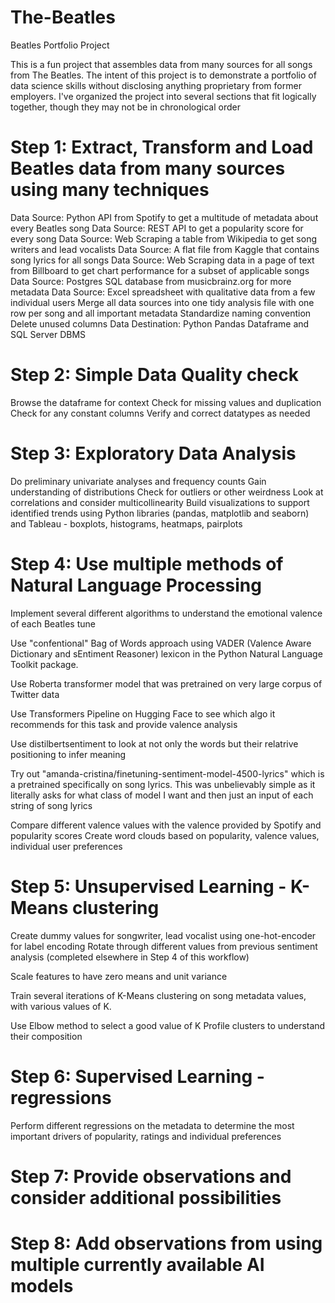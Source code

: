 # The-Beatles
Beatles Portfolio Project

This is a fun project that assembles data from many sources for all songs from The Beatles. The intent of this project is to demonstrate a portfolio of data science skills without disclosing anything proprietary from former employers. I've organized the project into several sections that fit logically together, though they may not be in chronological order

# Step 1: Extract, Transform and Load Beatles data from many sources using many techniques

Data Source: Python API from Spotify to get a multitude of metadata about every Beatles song 
Data Source: REST API to get a popularity score for every song Data Source: Web Scraping a table from Wikipedia to get song writers and lead vocalists 
Data Source: A flat file from Kaggle that contains song lyrics for all songs 
Data Source: Web Scraping data in a page of text from Billboard to get chart performance for a subset of applicable songs 
Data Source: Postgres SQL database from musicbrainz.org for more metadata 
Data Source: Excel spreadsheet with qualitative data from a few individual users
Merge all data sources into one tidy analysis file with one row per song and all important metadata Standardize naming convention Delete unused columns Data Destination: Python Pandas Dataframe and SQL Server DBMS

# Step 2: Simple Data Quality check

Browse the dataframe for context Check for missing values and duplication Check for any constant columns Verify and correct datatypes as needed

# Step 3: Exploratory Data Analysis

Do preliminary univariate analyses and frequency counts 
Gain understanding of distributions 
Check for outliers or other weirdness 
Look at correlations and consider multicollinearity 
Build visualizations to support identified trends using Python libraries (pandas, matplotlib and seaborn) and Tableau - boxplots, histograms, heatmaps, pairplots

# Step 4: Use multiple methods of Natural Language Processing

Implement several different algorithms to understand the emotional valence of each Beatles tune

Use "confentional" Bag of Words approach using VADER (Valence Aware Dictionary and sEntiment Reasoner) lexicon in the Python Natural Language Toolkit package. 

Use Roberta transformer model that was pretrained on very large corpus of Twitter data

Use Transformers Pipeline on Hugging Face to see which algo it recommends for this task and provide valence analysis 

Use distilbertsentiment to look at not only the words but their relatrive positioning to infer meaning

Try out "amanda-cristina/finetuning-sentiment-model-4500-lyrics" which is a pretrained specifically on song lyrics. This was unbelievably simple as it literally asks for what class of model I want and then just an input of each string of song lyrics

Compare different valence values with the valence provided by Spotify and popularity scores Create word clouds based on popularity, valence values, individual user preferences

# Step 5: Unsupervised Learning - K-Means clustering

Create dummy values for songwriter, lead vocalist using one-hot-encoder for label encoding 
Rotate through different values from previous sentiment analysis (completed elsewhere in Step 4 of this workflow)

Scale features to have zero means and unit variance 

Train several iterations of K-Means clustering on song metadata values, with various values of K. 

Use Elbow method to select a good value of K Profile clusters to understand their composition

# Step 6: Supervised Learning - regressions

Perform different regressions on the metadata to determine the most important drivers of popularity, ratings and individual preferences

# Step 7: Provide observations and consider additional possibilities

# Step 8: Add observations from using multiple currently available AI models
